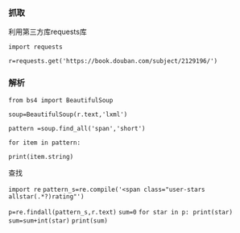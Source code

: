 ### 抓取

利用第三方库requests库

`import requests`

`r=requests.get('https://book.douban.com/subject/2129196/')`

### 解析

`from bs4 import BeautifulSoup`

`soup=BeautifulSoup(r.text,'lxml')`

`pattern =soup.find_all('span','short')`

`for item in pattern:`

`print(item.string)`

查找<span class="user-stars allstar50 rating" title="力荐"></span>

`import re`
`pattern_s=re.compile('<span class="user-stars allstar(.*?)rating"')`

`p=re.findall(pattern_s,r.text)`
`sum=0`
`for star in p:`
​	`print(star)`
​	`sum=sum+int(star)`
`print(sum)`